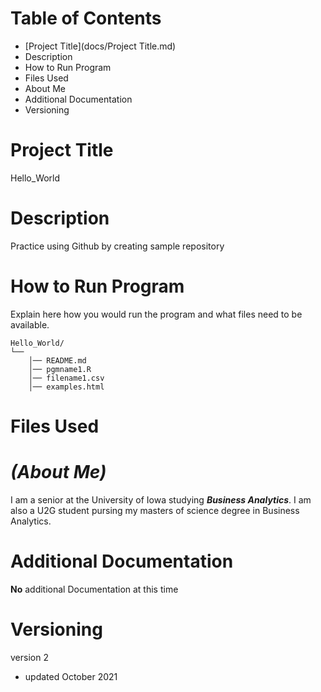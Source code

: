 # Table of Contents
- [Project Title](docs/Project Title.md)
- Description
- How to Run Program
- Files Used
- About Me
- Additional Documentation
- Versioning

# Project Title
Hello_World

# Description
Practice using Github by creating sample repository

# How to Run Program
Explain here how you would run the program and what files need to be available.
```
Hello_World/
└── 
    │── README.md
    │── pgmname1.R
    │── filename1.csv
    │── examples.html
```


# Files Used

# ***(About Me)***
I am a senior at the University of Iowa studying ***Business Analytics***. I am also a U2G student pursing my masters of science degree in Business Analytics.

# Additional Documentation
**No** additional Documentation at this time

# Versioning
version 2 
- updated October 2021
